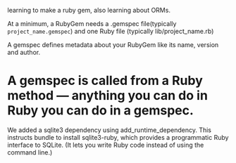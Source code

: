 learning to make a ruby gem, also learning about ORMs.

At a minimum, a RubyGem needs a .gemspec file(typically `project_name.gemspec`) and one Ruby file (typically lib/project_name.rb)

A gemspec defines metadata about your RubyGem like its name, version and author.
  # A gemspec is called from a Ruby method — anything you can do in Ruby you can do in a gemspec.

We added a sqlite3 dependency using add_runtime_dependency. This instructs  bundle to install sqlite3-ruby, which provides a programmatic Ruby interface to SQLite. (It lets you write Ruby code instead of using the command line.)
